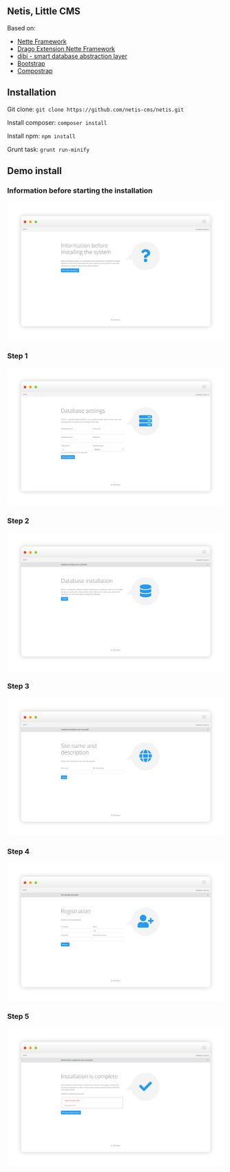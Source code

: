 ## Netis, Little CMS

Based on:
- [Nette Framework](https://github.com/nette/nette)
- [Drago Extension Nette Framework](https://github.com/drago-ex)
- [dibi - smart database abstraction layer](https://github.com/dg/dibi)
- [Bootstrap](https://github.com/twbs/bootstrap)
- [Compostrap](https://github.com/compostrap)

## Installation

Git clone: ```git clone https://github.com/netis-cms/netis.git```

Install composer: ```composer install```

Install npm: ```npm install```

Grunt task: ```grunt run-minify```

## Demo install

### Information before starting the installation

![Screenshot](https://raw.githubusercontent.com/netis-cms/netis/master/assets/steps/step0.png)

### Step 1

![Screenshot](https://raw.githubusercontent.com/netis-cms/netis/master/assets/steps/step1.png)

### Step 2

![Screenshot](https://raw.githubusercontent.com/netis-cms/netis/master/assets/steps/step2.png)

### Step 3

![Screenshot](https://raw.githubusercontent.com/netis-cms/netis/master/assets/steps/step3.png)

### Step 4

![Screenshot](https://raw.githubusercontent.com/netis-cms/netis/master/assets/steps/step4.png)

### Step 5

![Screenshot](https://raw.githubusercontent.com/netis-cms/netis/master/assets/steps/step5.png)
